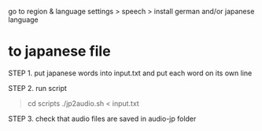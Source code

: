 go to region & language settings > speech > install german and/or japanese language


# to japanese file
STEP 1. put japanese words into input.txt and put each word on its own line

STEP 2. run script
> cd scripts
> ./jp2audio.sh < input.txt

STEP 3. check that audio files are saved in audio-jp folder

